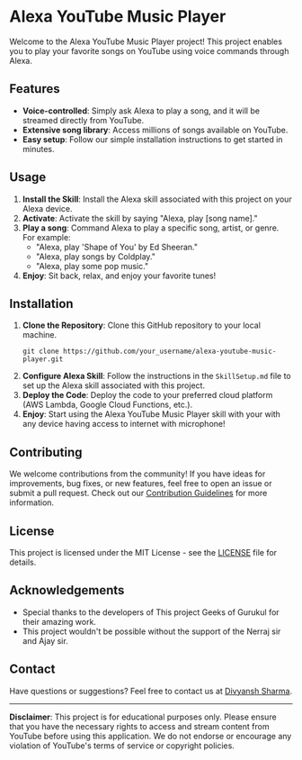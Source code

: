 # Alexa YouTube Music Player

Welcome to the Alexa YouTube Music Player project! This project enables you to play your favorite songs on YouTube using voice commands through Alexa.

## Features

- **Voice-controlled**: Simply ask Alexa to play a song, and it will be streamed directly from YouTube.
- **Extensive song library**: Access millions of songs available on YouTube.
- **Easy setup**: Follow our simple installation instructions to get started in minutes.

## Usage

1. **Install the Skill**: Install the Alexa skill associated with this project on your Alexa device.
2. **Activate**: Activate the skill by saying "Alexa, play [song name]."
3. **Play a song**: Command Alexa to play a specific song, artist, or genre. For example:
   - "Alexa, play 'Shape of You' by Ed Sheeran."
   - "Alexa, play songs by Coldplay."
   - "Alexa, play some pop music."
4. **Enjoy**: Sit back, relax, and enjoy your favorite tunes!

## Installation

1. **Clone the Repository**: Clone this GitHub repository to your local machine.
   ```
   git clone https://github.com/your_username/alexa-youtube-music-player.git
   ```
2. **Configure Alexa Skill**: Follow the instructions in the `SkillSetup.md` file to set up the Alexa skill associated with this project.
3. **Deploy the Code**: Deploy the code to your preferred cloud platform (AWS Lambda, Google Cloud Functions, etc.).
4. **Enjoy**: Start using the Alexa YouTube Music Player skill with your with any device having access to internet with microphone!

## Contributing

We welcome contributions from the community! If you have ideas for improvements, bug fixes, or new features, feel free to open an issue or submit a pull request. Check out our [Contribution Guidelines](CONTRIBUTING.md) for more information.

## License

This project is licensed under the MIT License - see the [LICENSE](LICENSE) file for details.

## Acknowledgements

- Special thanks to the developers of This project Geeks of Gurukul for their amazing work.
- This project wouldn't be possible without the support of the Nerraj sir and Ajay sir.

## Contact

Have questions or suggestions? Feel free to contact us at [Divyansh Sharma](mailto:divyanshsharma187@gmail.com).

---

**Disclaimer**: This project is for educational purposes only. Please ensure that you have the necessary rights to access and stream content from YouTube before using this application. We do not endorse or encourage any violation of YouTube's terms of service or copyright policies.
